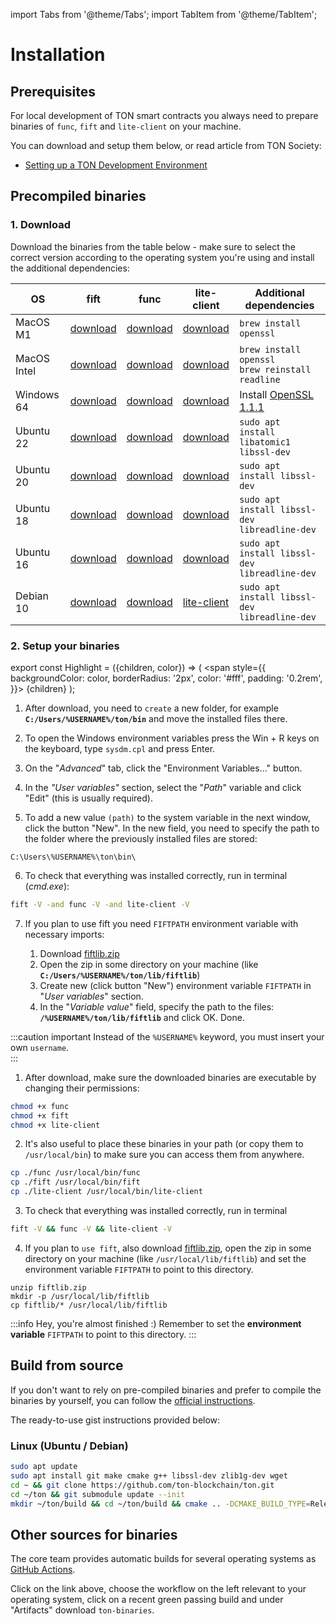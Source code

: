 import Tabs from '@theme/Tabs';
import TabItem from '@theme/TabItem';

# Installation

## Prerequisites

For local development of TON smart contracts you always need to prepare binaries of `func`, `fift` and `lite-client` on your machine.

You can download and setup them below, or read article from TON Society:
* [Setting up a TON Development Environment](https://society.ton.org/setting-up-a-ton-development-environment)



## Precompiled binaries

### 1. Download
 
Download the binaries from the table below - make sure to select the correct version according to the operating system you're using and install the additional dependencies:

| OS          | fift                                                                                           | func                                                                                           | lite-client | Additional dependencies                                                              |
|-------------|------------------------------------------------------------------------------------------------|------------------------------------------------------------------------------------------------|-------------|--------------------------------------------------------------------------------------|
| MacOS M1    | [download](https://github.com/ton-defi-org/ton-binaries/releases/download/macos-m1/fift)       | [download](https://github.com/ton-defi-org/ton-binaries/releases/download/macos-m1/func)       | [download](https://github.com/ton-defi-org/ton-binaries/releases/download/macos-m1/lite-client) | `brew install openssl`                                                               |
| MacOS Intel | [download](https://github.com/ton-defi-org/ton-binaries/releases/download/macos-intel/fift)    | [download](https://github.com/ton-defi-org/ton-binaries/releases/download/macos-intel/func)    | [download](https://github.com/ton-defi-org/ton-binaries/releases/download/macos-intel/lite-client) | `brew install openssl`<br/>`brew reinstall readline`                                 |
| Windows 64  | [download](https://github.com/ton-defi-org/ton-binaries/releases/download/windows-64/fift.exe) | [download](https://github.com/ton-defi-org/ton-binaries/releases/download/windows-64/func.exe) | [download](https://github.com/ton-defi-org/ton-binaries/releases/download/windows-64/lite-client.exe) | Install [OpenSSL 1.1.1](https://slproweb.com/download/Win64OpenSSL_Light-1_1_1q.msi) |
| Ubuntu 22   | [download](/ton-binaries/ubuntu-22-04/fift)                                 | [download](/ton-binaries/ubuntu-22-04/func)      | [download](/ton-binaries/ubuntu-22-04/lite-client) | `sudo apt install libatomic1 libssl-dev`                                             |
| Ubuntu 20   | [download](https://github.com/ton-defi-org/ton-binaries/releases/download/ubuntu-18/fift)                                                    | [download](/ton-binaries/ubuntu-20-04/func)      | [download](/ton-binaries/ubuntu-20-04/lite-client) | `sudo apt install libssl-dev`                                                        |
| Ubuntu 18   | [download](https://github.com/ton-defi-org/ton-binaries/releases/download/ubuntu-18/fift)      | [download](https://github.com/ton-defi-org/ton-binaries/releases/download/ubuntu-18/func)      | [download](https://github.com/ton-defi-org/ton-binaries/releases/download/ubuntu-18/lite-client) | `sudo apt install libssl-dev libreadline-dev`                                        |
| Ubuntu 16   | [download](https://github.com/ton-defi-org/ton-binaries/releases/download/ubuntu-16/fift)      | [download](https://github.com/ton-defi-org/ton-binaries/releases/download/ubuntu-16/func)      | [download](https://github.com/ton-defi-org/ton-binaries/releases/download/ubuntu-16/lite-client) | `sudo apt install libssl-dev libreadline-dev`                                        |
| Debian 10   | [download](https://github.com/ton-defi-org/ton-binaries/releases/download/debian-10/fift)      | [download](https://github.com/ton-defi-org/ton-binaries/releases/download/debian-10/func)      | [lite-client](https://github.com/ton-defi-org/ton-binaries/releases/download/debian-10/lite-client) | `sudo apt install libssl-dev libreadline-dev`                                                       |

### 2. Setup your binaries

export const Highlight = ({children, color}) => (
<span
style={{
backgroundColor: color,
borderRadius: '2px',
color: '#fff',
padding: '0.2rem',
}}>
{children}
</span>
);

<Tabs groupId="operating-systems">
  <TabItem value="win" label="Windows">

  1. After download, you need to `create` a new folder, for example **`C:/Users/%USERNAME%/ton/bin`** and move the installed files there.

  2. To open the Windows environment variables press the <Highlight color="#1877F2">Win + R</Highlight> keys on the keyboard, type `sysdm.cpl` and press Enter.

  3. On the "_Advanced_" tab, click the <Highlight color="#1877F2">"Environment Variables..."</Highlight> button.

  4. In the _"User variables"_ section, select the "_Path_" variable and click <Highlight color="#1877F2">"Edit"</Highlight> (this is usually required).
  
  5. To add a new value `(path)` to the system variable in the next window, click the  button <Highlight color="#1877F2">"New"</Highlight>.
  In the new field, you need to specify the path to the folder where the previously installed files are stored:

  ```
  C:\Users\%USERNAME%\ton\bin\
  ```

  6. To check that everything was installed correctly, run in terminal (_cmd.exe_):

  ```bash
  fift -V -and func -V -and lite-client -V
  ```

  7. If you plan to use fift you need `FIFTPATH` environment variable with necessary imports:

     1. Download [fiftlib.zip](https://github.com/ton-defi-org/ton-binaries/releases/download/fiftlib/fiftlib.zip)
     2. Open the zip in some directory on your machine (like **`C:/Users/%USERNAME%/ton/lib/fiftlib`**)
     3. Create new (click button <Highlight color="#1877F2">"New"</Highlight>) environment variable `FIFTPATH` in "_User variables_" section. 
     4. In the "_Variable value_" field, specify the path to the files: **`/%USERNAME%/ton/lib/fiftlib`** and click <Highlight color="#1877F2">OK</Highlight>. Done.


:::caution important
Instead of the `%USERNAME%` keyword, you must insert your own `username`.  
:::  

</TabItem>
<TabItem value="mac" label="Linux / MacOS">

  1. After download, make sure the downloaded binaries are executable by changing their permissions:
   ```bash
   chmod +x func
   chmod +x fift
   chmod +x lite-client
   ```

  2. It's also useful to place these binaries in your path (or copy them to `/usr/local/bin`) to make sure you can access them from anywhere.
   ```bash
   cp ./func /usr/local/bin/func
   cp ./fift /usr/local/bin/fift
   cp ./lite-client /usr/local/bin/lite-client
   ```

  3. To check that everything was installed correctly, run in terminal
   ```bash
   fift -V && func -V && lite-client -V
   ```

  4. If you plan to `use fift`, also download [fiftlib.zip](https://github.com/ton-defi-org/ton-binaries/releases/download/fiftlib/fiftlib.zip), open the zip in some directory on your machine (like `/usr/local/lib/fiftlib`) and set the environment variable `FIFTPATH` to point to this directory.
   
   ```
   unzip fiftlib.zip
   mkdir -p /usr/local/lib/fiftlib
   cp fiftlib/* /usr/local/lib/fiftlib
   ```

:::info Hey, you're almost finished :)
Remember to set the **environment variable** `FIFTPATH` to point to this directory.
:::

  </TabItem>
</Tabs>




## Build from source

If you don't want to rely on pre-compiled binaries and prefer to compile the binaries by yourself, you can follow the [official instructions](/develop/howto/compile).

The ready-to-use gist instructions provided below:

### Linux (Ubuntu / Debian)

```bash
sudo apt update
sudo apt install git make cmake g++ libssl-dev zlib1g-dev wget
cd ~ && git clone https://github.com/ton-blockchain/ton.git
cd ~/ton && git submodule update --init
mkdir ~/ton/build && cd ~/ton/build && cmake .. -DCMAKE_BUILD_TYPE=Release && make -j 4
```
## Other sources for binaries

The core team provides automatic builds for several operating systems as [GitHub Actions](https://github.com/ton-blockchain/ton/actions).

Click on the link above, choose the workflow on the left relevant to your operating system, click on a recent green passing build and under "Artifacts" download `ton-binaries`.
